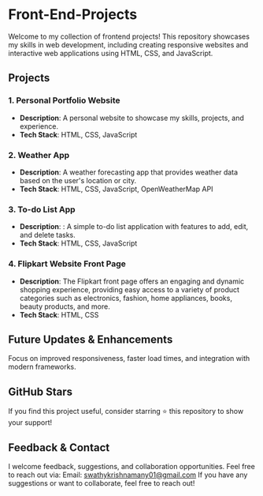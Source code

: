 # Front-End-Projects
Welcome to my collection of frontend projects! This repository showcases my skills in web development, including creating responsive websites and interactive web applications using HTML, CSS, and JavaScript.

## Projects

### 1. Personal Portfolio Website
* **Description**: A personal website to showcase my skills, projects, and experience.
* **Tech Stack**: HTML, CSS, JavaScript

### 2. Weather App
* **Description**: A weather forecasting app that provides weather data based on the user's location or city.
* **Tech Stack**: HTML, CSS, JavaScript, OpenWeatherMap API

### 3. To-do List App
* **Description**: : A simple to-do list application with features to add, edit, and delete tasks.
* **Tech Stack**: HTML, CSS, JavaScript

### 4. Flipkart Website Front Page
* **Description**: The Flipkart front page offers an engaging and dynamic shopping experience, providing easy access to a variety of product categories such as electronics, fashion, home appliances, books, beauty products, and more.
* **Tech Stack**: HTML, CSS

## Future Updates & Enhancements
Focus on improved responsiveness, faster load times, and integration with modern frameworks.

## GitHub Stars
If you find this project useful, consider starring ⭐ this repository to show your support!

## Feedback & Contact
I welcome feedback, suggestions, and collaboration opportunities. Feel free to reach out via: Email: swathykrishnamany01@gmail.com If you have any suggestions or want to collaborate, feel free to reach out! 

